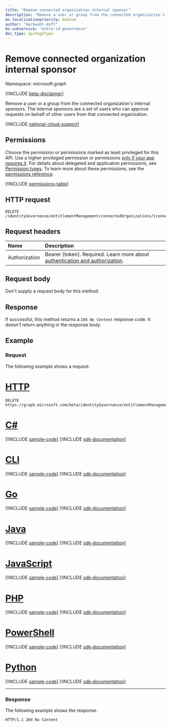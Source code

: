 ```yaml
---
title: "Remove connected organization internal sponsor"
description: "Remove a user or group from the connected organization's internal sponsors."
ms.localizationpriority: medium
author: "markwahl-msft"
ms.subservice: "entra-id-governance"
doc_type: apiPageType
---
```


# Remove connected organization internal sponsor

Namespace: microsoft.graph

[!INCLUDE [beta-disclaimer](../../includes/beta-disclaimer.md)]

Remove a user or a group from the connected organization's internal sponsors. The internal sponsors are a set of users who can approve requests on behalf of other users from that connected organization.

[!INCLUDE [national-cloud-support](../../includes/global-us.md)]

## Permissions
Choose the permission or permissions marked as least privileged for this API. Use a higher privileged permission or permissions [only if your app requires it](/graph/permissions-overview#best-practices-for-using-microsoft-graph-permissions). For details about delegated and application permissions, see [Permission types](/graph/permissions-overview#permission-types). To learn more about these permissions, see the [permissions reference](/graph/permissions-reference).

<!-- { "blockType": "permissions", "name": "connectedorganization_delete_internalsponsors" } -->
[!INCLUDE [permissions-table](../includes/permissions/connectedorganization-delete-internalsponsors-permissions.md)]

## HTTP request
<!-- { "blockType": "ignored" } -->
```http
DELETE /identityGovernance/entitlementManagement/connectedOrganizations/{connectedOrganizationId}/internalSponsors/{id}/$ref
```
## Request headers
| Name       | Description|
|:---------------|:----------|
|Authorization|Bearer {token}. Required. Learn more about [authentication and authorization](/graph/auth/auth-concepts).|

## Request body
Don't supply a request body for this method.

## Response
If successful, this method returns a `204 No Content` response code. It doesn't return anything in the response body.

## Example

### Request

The following example shows a request.



# [HTTP](#tab/http)
<!-- {
  "blockType": "request",
  "name": "delete_internalsponsor_from_connectedorganization"
}
-->
``` http
DELETE https://graph.microsoft.com/beta/identityGovernance/entitlementManagement/connectedOrganizations/{connectedOrganizationId}/internalSponsors/{id}/$ref
```

# [C#](#tab/csharp)
[!INCLUDE [sample-code](../includes/snippets/csharp/delete-internalsponsor-from-connectedorganization-csharp-snippets.md)]
[!INCLUDE [sdk-documentation](../includes/snippets/snippets-sdk-documentation-link.md)]

# [CLI](#tab/cli)
[!INCLUDE [sample-code](../includes/snippets/cli/delete-internalsponsor-from-connectedorganization-cli-snippets.md)]
[!INCLUDE [sdk-documentation](../includes/snippets/snippets-sdk-documentation-link.md)]

# [Go](#tab/go)
[!INCLUDE [sample-code](../includes/snippets/go/delete-internalsponsor-from-connectedorganization-go-snippets.md)]
[!INCLUDE [sdk-documentation](../includes/snippets/snippets-sdk-documentation-link.md)]

# [Java](#tab/java)
[!INCLUDE [sample-code](../includes/snippets/java/delete-internalsponsor-from-connectedorganization-java-snippets.md)]
[!INCLUDE [sdk-documentation](../includes/snippets/snippets-sdk-documentation-link.md)]

# [JavaScript](#tab/javascript)
[!INCLUDE [sample-code](../includes/snippets/javascript/delete-internalsponsor-from-connectedorganization-javascript-snippets.md)]
[!INCLUDE [sdk-documentation](../includes/snippets/snippets-sdk-documentation-link.md)]

# [PHP](#tab/php)
[!INCLUDE [sample-code](../includes/snippets/php/delete-internalsponsor-from-connectedorganization-php-snippets.md)]
[!INCLUDE [sdk-documentation](../includes/snippets/snippets-sdk-documentation-link.md)]

# [PowerShell](#tab/powershell)
[!INCLUDE [sample-code](../includes/snippets/powershell/delete-internalsponsor-from-connectedorganization-powershell-snippets.md)]
[!INCLUDE [sdk-documentation](../includes/snippets/snippets-sdk-documentation-link.md)]

# [Python](#tab/python)
[!INCLUDE [sample-code](../includes/snippets/python/delete-internalsponsor-from-connectedorganization-python-snippets.md)]
[!INCLUDE [sdk-documentation](../includes/snippets/snippets-sdk-documentation-link.md)]

---

### Response

The following example shows the response.

<!-- {
  "blockType": "response"
} -->
```http
HTTP/1.1 204 No Content
```

<!-- uuid: 8fcb5dbc-d5aa-4681-8e31-b001d5168d79
2015-10-25 14:57:30 UTC -->
<!--
{
  "type": "#page.annotation",
  "description": "Delete connected organization internal sponsor",
  "keywords": "",
  "section": "documentation",
  "tocPath": "",
  "suppressions": [
  ]
}
-->


